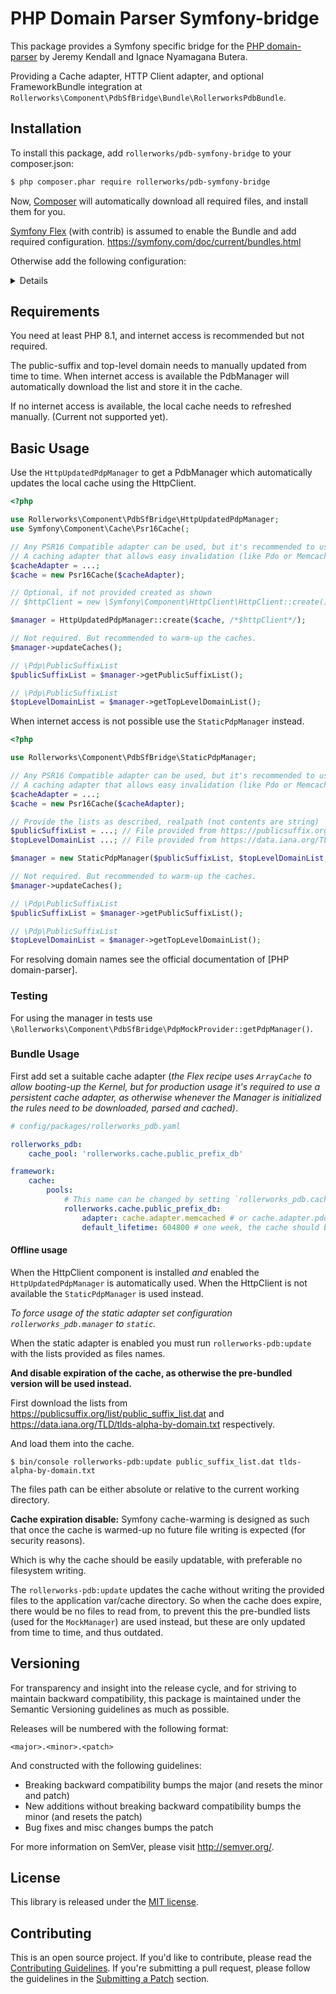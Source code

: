 PHP Domain Parser Symfony-bridge
================================

This package provides a Symfony specific bridge for the [PHP domain-parser][pdb]
by Jeremy Kendall and Ignace Nyamagana Butera.

Providing a Cache adapter, HTTP Client adapter, and optional FrameworkBundle
integration at `Rollerworks\Component\PdbSfBridge\Bundle\RollerworksPdbBundle`.

## Installation

To install this package, add `rollerworks/pdb-symfony-bridge` to your composer.json:

```bash
$ php composer.phar require rollerworks/pdb-symfony-bridge
```

Now, [Composer][composer] will automatically download all required files,
and install them for you.

[Symfony Flex][flex] (with contrib) is assumed to enable the Bundle and add
required configuration. https://symfony.com/doc/current/bundles.html

Otherwise add the following configuration:

<details>

```yaml
rollerworks_pdb:
    cache_pool: 'rollerworks.cache.public_prefix_db'
    #manager: http # either: 'http' (default), 'static' (requires manual updates) or 'mock'

framework:
    cache:
        pools:
            # This name can be changed by setting `rollerworks_pdb.cache_pool` (**Don't reuse an existing cache pool!**)
            rollerworks.cache.public_prefix_db:
                adapter: cache.adapter.array # use a persistent adapter that can be easily invalidated like cache.adapter.memcached or cache.adapter.pdo
                default_lifetime: 604800 # one week, the cache should be automatically refreshed, unless manager=static is used
```

</details>

## Requirements

You need at least PHP 8.1, and internet access is recommended but not required.

The public-suffix and top-level domain needs to manually updated from time
to time. When internet access is available the PdbManager will automatically
download the list and store it in the cache.

If no internet access is available, the local cache needs to refreshed manually.
(Current not supported yet).

## Basic Usage

Use the `HttpUpdatedPdpManager` to get a PdbManager which automatically updates
the local cache using the HttpClient.

```php
<?php

use Rollerworks\Component\PdbSfBridge\HttpUpdatedPdpManager;
use Symfony\Component\Cache\Psr16Cache(;

// Any PSR16 Compatible adapter can be used, but it's recommended to use
// A caching adapter that allows easy invalidation (like Pdo or Memcache).
$cacheAdapter = ...;
$cache = new Psr16Cache($cacheAdapter);

// Optional, if not provided created as shown
// $httpClient = new \Symfony\Component\HttpClient\HttpClient::create();

$manager = HttpUpdatedPdpManager::create($cache, /*$httpClient*/);

// Not required. But recommended to warm-up the caches.
$manager->updateCaches();

// \Pdp\PublicSuffixList
$publicSuffixList = $manager->getPublicSuffixList();

// \Pdp\PublicSuffixList
$topLevelDomainList = $manager->getTopLevelDomainList();
```

When internet access is not possible use the `StaticPdpManager` instead.

```php
<?php

use Rollerworks\Component\PdbSfBridge\StaticPdpManager;

// Any PSR16 Compatible adapter can be used, but it's recommended to use
// A caching adapter that allows easy invalidation (like Pdo or Memcache).
$cacheAdapter = ...;
$cache = new Psr16Cache($cacheAdapter);

// Provide the lists as described, realpath (not contents are string)
$publicSuffixList = ...; // File provided from https://publicsuffix.org/list/public_suffix_list.dat
$topLevelDomainList ...; // File provided from https://data.iana.org/TLD/tlds-alpha-by-domain.txt

$manager = new StaticPdpManager($publicSuffixList, $topLevelDomainList, $cache);

// Not required. But recommended to warm-up the caches.
$manager->updateCaches();

// \Pdp\PublicSuffixList
$publicSuffixList = $manager->getPublicSuffixList();

// \Pdp\PublicSuffixList
$topLevelDomainList = $manager->getTopLevelDomainList();
```

For resolving domain names see the official documentation of [PHP domain-parser].

### Testing

For using the manager in tests use
`\Rollerworks\Component\PdbSfBridge\PdpMockProvider::getPdpManager()`.

### Bundle Usage

First add set a suitable cache adapter (_the Flex recipe uses `ArrayCache` to allow
booting-up the Kernel, but for production usage it's required to use a persistent
cache adapter, as otherwise whenever the Manager is initialized the rules need to
be downloaded, parsed and cached)_.

```yaml
# config/packages/rollerworks_pdb.yaml

rollerworks_pdb:
    cache_pool: 'rollerworks.cache.public_prefix_db'

framework:
    cache:
        pools:
            # This name can be changed by setting `rollerworks_pdb.cache_pool` (**Don't reuse an existing cache pool!**)
            rollerworks.cache.public_prefix_db:
                adapter: cache.adapter.memcached # or cache.adapter.pdo
                default_lifetime: 604800 # one week, the cache should be automatically refreshed
```

#### Offline usage

When the HttpClient component is installed _and_ enabled the `HttpUpdatedPdpManager`
is automatically used. When the HttpClient is not available the `StaticPdpManager`
is used instead.

_To force usage of the static adapter set configuration `rollerworks_pdb.manager` to `static`._

When the static adapter is enabled you must run `rollerworks-pdb:update` with
the lists provided as files names.

**And disable expiration of the cache, as otherwise the pre-bundled version
will be used instead.**

First download the lists from https://publicsuffix.org/list/public_suffix_list.dat
and https://data.iana.org/TLD/tlds-alpha-by-domain.txt respectively.

And load them into the cache.

```console
$ bin/console rollerworks-pdb:update public_suffix_list.dat tlds-alpha-by-domain.txt
```

The files path can be either absolute or relative to the current working directory.

**Cache expiration disable:** Symfony cache-warming is designed as such that
once the cache is warmed-up no future file writing is expected (for security reasons).

Which is why the cache should be easily updatable, with preferable no filesystem writing.

The `rollerworks-pdb:update` updates the cache without writing the provided files
to the application var/cache directory. So when the cache does expire, there would
be no files to read from, to prevent this the pre-bundled lists (used for the `MockManager`)
are used instead, but these are only updated from time to time, and thus outdated.

## Versioning

For transparency and insight into the release cycle, and for striving to
maintain backward compatibility, this package is maintained under the
Semantic Versioning guidelines as much as possible.

Releases will be numbered with the following format:

`<major>.<minor>.<patch>`

And constructed with the following guidelines:

* Breaking backward compatibility bumps the major (and resets the minor and patch)
* New additions without breaking backward compatibility bumps the minor (and resets the patch)
* Bug fixes and misc changes bumps the patch

For more information on SemVer, please visit <http://semver.org/>.

## License

This library is released under the [MIT license](LICENSE).

## Contributing

This is an open source project. If you'd like to contribute,
please read the [Contributing Guidelines][contributing]. If you're submitting
a pull request, please follow the guidelines in the [Submitting a Patch][patches] section.

[pdb]: https://github.com/jeremykendall/php-domain-parser
[composer]: https://getcomposer.org/doc/00-intro.md
[flex]: https://symfony.com/doc/current/setup/flex.html
[contributing]: https://contributing.rollerscapes.net/
[patches]: https://contributing.rollerscapes.net/latest/patches.html
